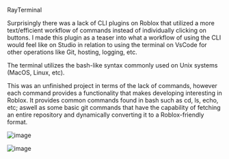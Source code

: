 RayTerminal

Surprisingly there was a lack of CLI plugins on Roblox that utilized a more text/efficient workflow of commands instead of individually clicking on buttons.
I made this plugin as a teaser into what a workflow of using the CLI would feel like on Studio in relation to using the terminal on VsCode for other operations like Git, hosting, logging, etc.

The terminal utilizes the bash-like syntax commonly used on Unix systems (MacOS, Linux, etc).

This was an unfinished project in terms of the lack of commands, however each command provides a functionality that makes developing interesting in Roblox. It provides common commands found in bash such as cd, ls, echo, etc; aswell as some basic git commands that have the capability of fetching an entire repository and dynamically converting it to a Roblox-friendly format.

![image](https://github.com/vxsqi/RayTerminal/assets/74667208/f33d565e-b6d0-46fd-a44f-c173e8b76fb7)

![image](https://github.com/vxsqi/RayTerminal/assets/74667208/bcbf0895-7efe-4666-af8e-9a81633bc449)
